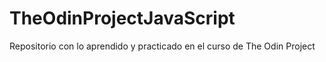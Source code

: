 # TheOdinProjectJavaScript
Repositorio con lo aprendido y practicado en el curso de The Odin Project
